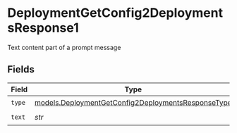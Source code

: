 # DeploymentGetConfig2DeploymentsResponse1

Text content part of a prompt message


## Fields

| Field                                                                                                          | Type                                                                                                           | Required                                                                                                       | Description                                                                                                    |
| -------------------------------------------------------------------------------------------------------------- | -------------------------------------------------------------------------------------------------------------- | -------------------------------------------------------------------------------------------------------------- | -------------------------------------------------------------------------------------------------------------- |
| `type`                                                                                                         | [models.DeploymentGetConfig2DeploymentsResponseType](../models/deploymentgetconfig2deploymentsresponsetype.md) | :heavy_check_mark:                                                                                             | N/A                                                                                                            |
| `text`                                                                                                         | *str*                                                                                                          | :heavy_check_mark:                                                                                             | N/A                                                                                                            |